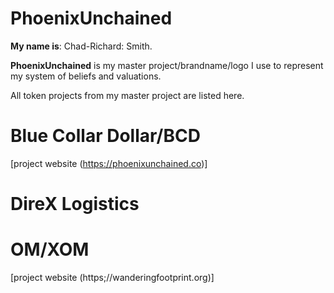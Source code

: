 # PhoenixUnchained
**My name is**: Chad-Richard: Smith.

**PhoenixUnchained** is my master project/brandname/logo I use to represent my system of beliefs and valuations.

All token projects from my master project are listed here.
# Blue Collar Dollar/BCD
[project website (https://phoenixunchained.co)]


# DireX Logistics
# OM/XOM
[project website (https;//wanderingfootprint.org)]
